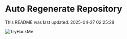 # Auto Regenerate Repository

This README was last updated: 2025-04-27 02:25:28

 ![TryHackMe](https://tryhackme.com/badge/533634)